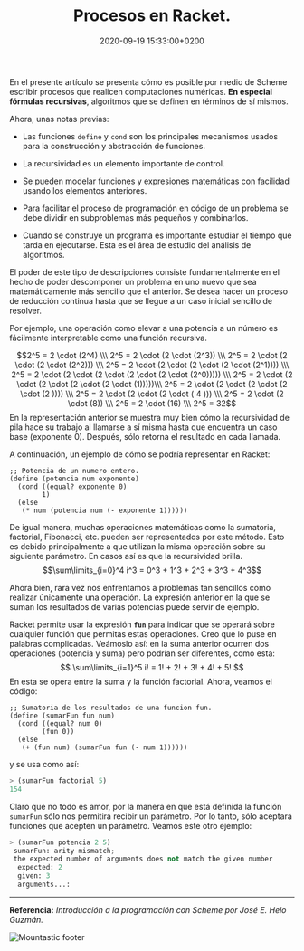 ﻿---
layout: article
title: Procesos en Racket.
date: 2020-09-19 15:33:00+0200
coverPhoto: https://uploads-ssl.webflow.com/5d19bb502daf2fbde3383a21/5e2af13c47a6a24a8f608ac5_what-is-business-process.jpg
---

En el presente artículo se presenta cómo es posible por medio de Scheme escribir procesos que realicen computaciones numéricas. **En especial fórmulas recursivas**, algoritmos que se definen en términos de sí mismos.

Ahora, unas notas previas:
- Las funciones `define` y `cond` son los principales mecanismos usados para la construcción y abstracción de funciones. 

- La recursividad es un elemento importante de control.

- Se pueden modelar funciones y expresiones matemáticas con facilidad usando los elementos anteriores.

- Para facilitar el proceso de programación en código de un problema se debe dividir en subproblemas más pequeños y combinarlos.

- Cuando se construye un programa es importante estudiar el tiempo que tarda en ejecutarse. Esta es el área de estudio del análisis de algoritmos.

El poder de este tipo de descripciones consiste fundamentalmente en el hecho de poder descomponer un problema en uno nuevo que sea matemáticamente más sencillo que el anterior. Se desea hacer un proceso de reducción continua hasta que se llegue a un caso inicial sencillo de resolver.

Por ejemplo, una operación como elevar a una potencia a un número es fácilmente interpretable como una función recursiva.

$$2^5 = 2 \cdot (2^4) \\\
2^5 = 2 \cdot (2 \cdot (2^3)) \\\
2^5 = 2 \cdot (2 \cdot (2 \cdot (2^2))) \\\
2^5 = 2 \cdot (2 \cdot (2 \cdot (2 \cdot (2^1)))) \\\
2^5 = 2 \cdot (2 \cdot (2 \cdot (2 \cdot (2 \cdot (2^0))))) \\\
2^5 = 2 \cdot (2 \cdot (2 \cdot (2 \cdot (2 \cdot (1)))))\\\
2^5 = 2 \cdot (2 \cdot (2 \cdot (2 \cdot (2 ))))  \\\
2^5 = 2 \cdot (2 \cdot (2 \cdot ( 4 )))  \\\
2^5 = 2 \cdot (2 \cdot (8))  \\\
2^5 = 2 \cdot (16)  \\\
2^5 = 32$$
En la representación anterior se muestra muy bien cómo la recursividad de pila hace su trabajo al llamarse a sí misma hasta que encuentra un caso base (exponente 0). Después, sólo retorna el resultado en cada llamada.

A continuación, un ejemplo de cómo se podría representar en Racket:
```
;; Potencia de un numero entero.
(define (potencia num exponente)
  (cond ((equal? exponente 0)
        1)
  (else
   (* num (potencia num (- exponente 1))))))  
```

De igual manera, muchas operaciones matemáticas como la sumatoria, factorial, Fibonacci, etc. pueden ser representados por este método. Esto es debido principalmente a que utilizan la misma operación sobre su siguiente parámetro. En casos así es que la recursividad brilla.
$$\sum\limits_{i=0}^4 i^3 = 0^3 + 1^3 + 2^3 + 3^3 + 4^3$$

Ahora bien, rara vez nos enfrentamos a problemas tan sencillos como realizar únicamente una operación. La expresión anterior en la que se suman los resultados de varias potencias puede servir de ejemplo. 

Racket permite usar la expresión **`fun`** para indicar que se operará sobre cualquier función que permitas estas operaciones. Creo que lo puse en palabras complicadas. Veámoslo así: en la suma anterior ocurren dos operaciones (potencia y suma) pero podrían ser diferentes, como esta:
$$
\sum\limits_{i=1}^5 i! = 1! + 2! + 3! + 4! + 5!
$$
En esta se opera entre la suma y la función factorial. Ahora, veamos el código:

```
;; Sumatoria de los resultados de una funcion fun.
(define (sumarFun fun num)
  (cond ((equal? num 0)
        (fun 0))
  (else
   (+ (fun num) (sumarFun fun (- num 1))))))
```

y se usa como así:
```python
> (sumarFun factorial 5)
154
```
Claro que no todo es amor, por la manera en que está definida la función `sumarFun` sólo nos permitirá recibir un parámetro. Por lo tanto, sólo aceptará funciones que acepten un parámetro. Veamos este otro ejemplo:
```python
> (sumarFun potencia 2 5)
 sumarFun: arity mismatch;
 the expected number of arguments does not match the given number
  expected: 2
  given: 3
  arguments...:
```

-----
**Referencia:** *Introducción a la programación con Scheme por José E. Helo Guzmán.*

![Mountastic  footer](https://user-images.githubusercontent.com/38998436/87217793-5fa59d80-c30a-11ea-94e7-81be3d541319.png)
